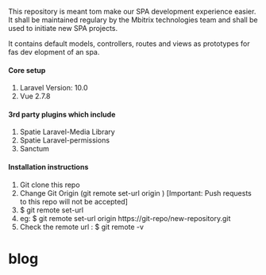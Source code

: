 
<p>This repository is meant tom make our SPA development experience easier. It shall be maintained regulary by the Mbitrix technologies team and shall be used to initiate new SPA projects.</p>

<p>It contains default models, controllers, routes and views as prototypes for fas dev elopment of an spa.</p>

<h4>Core setup</h4>
<ol>
	<li>Laravel Version: 10.0</li>
	<li>Vue 2.7.8</li>
</ol>

<h4>3rd party plugins which include</h4>
<ol>
	<li>Spatie Laravel-Media Library</li>
	<li>Spatie Laravel-permissions</li>
	<li>Sanctum</li>
</ol>

<h4>Installation instructions</h4>
<ol>
	<li>Git clone this repo</li>
	<li>Change Git Origin (git remote set-url  origin <your url>) [Important: Push requests to this repo will not be accepted]</li>
	<li>$ git remote set-url <remote_name> <remote_url> </li>
	<li>eg: $ git remote set-url origin https://git-repo/new-repository.git</li>
	<li>Check the remote url : $ git remote -v</li>
</ol>

# blog
